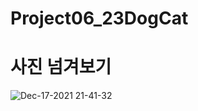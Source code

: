 # Project06_23DogCat

# 사진 넘겨보기

![Dec-17-2021 21-41-32](https://user-images.githubusercontent.com/88240177/146546280-edfeb6a4-d0f7-4681-ba30-f90bb3fee706.gif)
